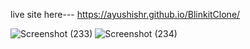 live site here--- https://ayushishr.github.io/BlinkitClone/


![Screenshot (233)](https://github.com/ayushishr/BlinkitClone/assets/128039555/b0365dfb-c726-46ba-9fb5-9657f3ae8bed)
![Screenshot (234)](https://github.com/ayushishr/BlinkitClone/assets/128039555/da68e384-b695-4e0d-8d02-6985286e745a)
